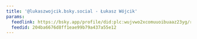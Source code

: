 ```yaml
---
title: '@lukaszwojcik.bsky.social - Łukasz Wójcik'
params:
  feedlink: https://bsky.app/profile/did:plc:wujvwo2xcomuuoibuaaz23yg/rss
  feedid: 204ba6676d8ff1eae99b79a437a55e12
---
```


